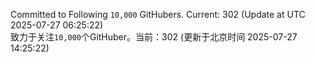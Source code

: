 Committed to Following `10,000` GitHubers. Current: <!-- FOLLOWING_COUNT -->302<!-- FOLLOWING_COUNT --> (Update at UTC <!-- LAST_UPDATED -->2025-07-27 06:25:22<!-- LAST_UPDATED -->)<br>
致力于关注`10,000`个GitHuber。当前：<!-- FOLLOWING_COUNT -->302<!-- FOLLOWING_COUNT --> (更新于北京时间 <!-- LAST_UPDATED_CST -->2025-07-27 14:25:22<!-- LAST_UPDATED_CST -->)

